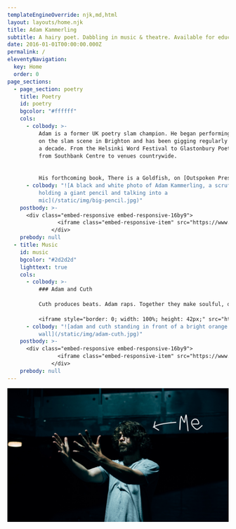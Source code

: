 ```yaml
---
templateEngineOverride: njk,md,html
layout: layouts/home.njk
title: Adam Kammerling
subtitle: A hairy poet. Dabbling in music & theatre. Available for educational workshops.
date: 2016-01-01T00:00:00.000Z
permalink: /
eleventyNavigation:
  key: Home
  order: 0
page_sections:
  - page_section: poetry
    title: Poetry
    id: poetry
    bgcolor: "#ffffff"
    cols:
      - colbody: >-
          Adam is a former UK poetry slam champion. He began performing poetry
          on the slam scene in Brighton and has been gigging regularly for over
          a decade. From the Helsinki Word Festival to Glastonbury Poetry Stage,
          from Southbank Centre to venues countrywide.


          His forthcoming book, There is a Goldfish, on [Outspoken Press,](http://www.outspokenldn.com/) explores his Jewish heritage and discovers how generational trauma lives in the body and the cathartic potential that exists in contemporary spaces. As a producer and artist with the Chill Pill Collective he sold out shows all over the country and regularly hosted The Big One events at The Albany, Deptford.
      - colbody: "![A black and white photo of Adam Kammerling, a scruffy 20-something,
          holding a giant pencil and talking into a
          mic](/static/img/big-pencil.jpg)"
    postbody: >-
      <div class="embed-responsive embed-responsive-16by9">
                <iframe class="embed-responsive-item" src="https://www.youtube.com/embed/mbeZarziYbQ?rel=0" allowfullscreen></iframe>
              </div>
    prebody: null
  - title: Music
    id: music
    bgcolor: "#2d2d2d"
    lighttext: true
    cols:
      - colbody: >-
          ### Adam and Cuth

          Cuth produces beats. Adam raps. Together they make soulful, down to earth hip hop without pretension, misogyny or shiny accessories.

          <iframe style="border: 0; width: 100%; height: 42px;" src="https://bandcamp.com/EmbeddedPlayer/album=1420088147/size=small/bgcol=ffffff/linkcol=0687f5/transparent=true/" seamless><a href="http://adamandcuth.bandcamp.com/album/formwork">Formwork by Adam and Cuth</a></iframe>
      - colbody: "![adam and cuth standing in front of a bright orange
          wall](/static/img/adam-cuth.jpg)"
    postbody: >-
      <div class="embed-responsive embed-responsive-16by9">
                <iframe class="embed-responsive-item" src="https://www.youtube.com/embed/w5FsuixsnN8?rel=0" allowfullscreen></iframe>
              </div>
    prebody: null
---
```


![](/static/img/adam-moody-text.jpg)
